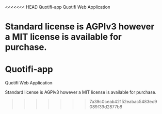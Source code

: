 <<<<<<< HEAD
Quotifi-app
Quotifi Web Application

Standard license is AGPlv3 however a MIT license is available for purchase.
=======
# Quotifi-app
Quotifi Web Application


Standard license is AGPlv3 however a MIT license is available for purchase.
>>>>>>> 7a39c0ceab42152eabac5483ec9089f39d2877b8
